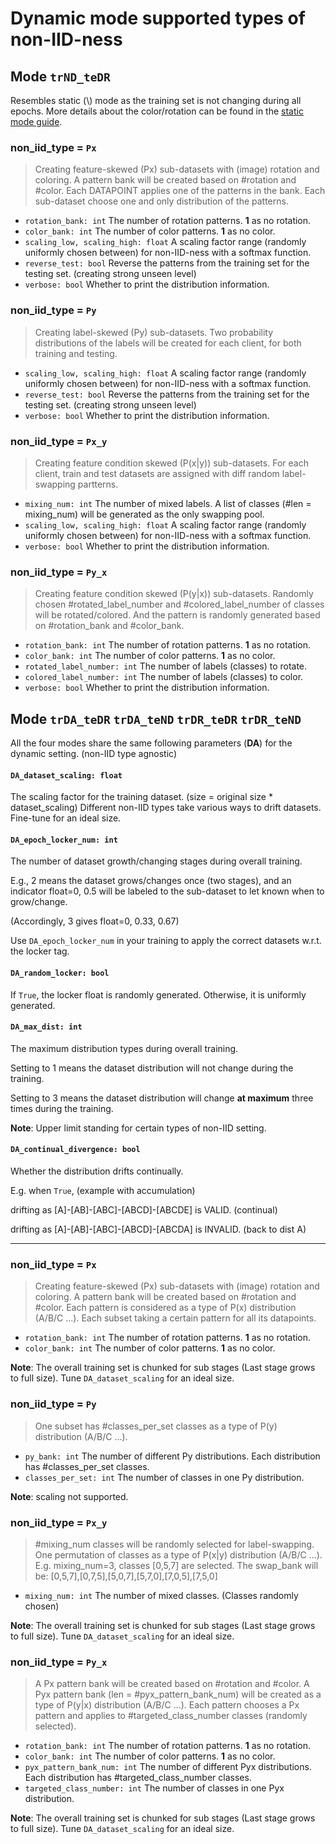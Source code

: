 # Dynamic mode supported types of non-IID-ness

## Mode **`trND_teDR`**

Resembles static (\\) mode as the training set is not changing during all epochs. More details about the color/rotation can be found in the [static mode guide](static_mode_guide.md).

### non_iid_type = `Px`
> Creating feature-skewed (Px) sub-datasets with (image) rotation and coloring.
> A pattern bank will be created based on #rotation and #color. Each DATAPOINT applies one of the patterns in the bank. Each sub-dataset choose one and only distribution of the patterns.
- `rotation_bank: int` The number of rotation patterns. **1** as no rotation.
- `color_bank: int` The number of color patterns. **1** as no color.
- `scaling_low, scaling_high: float` A scaling factor range (randomly uniformly chosen between) for non-IID-ness with a softmax function.
- `reverse_test: bool` Reverse the patterns from the training set for the testing set. (creating strong unseen level)
- `verbose: bool` Whether to print the distribution information.
  
### non_iid_type = `Py`
> Creating label-skewed (Py) sub-datasets.
> Two probability distributions of the labels will be created for each client, for both training and testing.
- `scaling_low, scaling_high: float` A scaling factor range (randomly uniformly chosen between) for non-IID-ness with a softmax function.
- `reverse_test: bool` Reverse the patterns from the training set for the testing set. (creating strong unseen level)
- `verbose: bool` Whether to print the distribution information.

### non_iid_type = `Px_y`
> Creating feature condition skewed (P(x|y)) sub-datasets.
> For each client, train and test datasets are assigned with diff random label-swapping partterns.
- `mixing_num: int` The number of mixed labels. A list of classes (#len = mixing_num) will be generated as the only swapping pool.
- `scaling_low, scaling_high: float` A scaling factor range (randomly uniformly chosen between) for non-IID-ness with a softmax function.
- `verbose: bool` Whether to print the distribution information.

### non_iid_type = `Py_x`
> Creating feature condition skewed (P(y|x)) sub-datasets.
> Randomly chosen #rotated_label_number and #colored_label_number of classes will be rotated/colored. And the pattern is randomly generated based on #rotation_bank and #color_bank.
- `rotation_bank: int` The number of rotation patterns. **1** as no rotation.
- `color_bank: int` The number of color patterns. **1** as no color.
- `rotated_label_number: int` The number of labels (classes) to rotate.
- `colored_label_number: int` The number of labels (classes) to color.
- `verbose: bool` Whether to print the distribution information.

## Mode **`trDA_teDR`** **`trDA_teND`** **`trDR_teDR`** **`trDR_teND`**

All the four modes share the same following parameters (**DA**) for the dynamic setting. (non-IID type agnostic)

#### `DA_dataset_scaling: float`
The scaling factor for the training dataset. (size = original size * dataset_scaling)
Different non-IID types take various ways to drift datasets. Fine-tune for an ideal size.
#### `DA_epoch_locker_num: int`
The number of dataset growth/changing stages during overall training.

E.g., 2 means the dataset grows/changes once (two stages), and an indicator float=0, 0.5 will be labeled to the sub-dataset to let known when to grow/change.

(Accordingly, 3 gives float=0, 0.33, 0.67)

Use `DA_epoch_locker_num` in your training to apply the correct datasets w.r.t. the locker tag.
#### `DA_random_locker: bool`
If `True`, the locker float is randomly generated. Otherwise, it is uniformly generated.
#### `DA_max_dist: int`
The maximum distribution types during overall training.

Setting to 1 means the dataset distribution will not change during the training.

Setting to 3 means the dataset distribution will change **at maximum** three times during the training.

**Note**: Upper limit standing for certain types of non-IID setting.
#### `DA_continual_divergence: bool`
Whether the distribution drifts continually.

E.g. when `True`, (example with accumulation)

drifting as [A]-[AB]-[ABC]-[ABCD]-[ABCDE] is VALID. (continual)

drifting as [A]-[AB]-[ABC]-[ABCD]-[ABCDA] is INVALID. (back to dist A)

---

### non_iid_type = `Px`
> Creating feature-skewed (Px) sub-datasets with (image) rotation and coloring.
> A pattern bank will be created based on #rotation and #color.
Each pattern is considered as a type of P(x) distribution (A/B/C ...).
Each subset taking a certain pattern for all its datapoints.
- `rotation_bank: int` The number of rotation patterns. **1** as no rotation.
- `color_bank: int` The number of color patterns. **1** as no color.

**Note**: The overall training set is chunked for sub stages (Last stage grows to full size). Tune `DA_dataset_scaling` for an ideal size.

### non_iid_type = `Py`
> One subset has #classes_per_set classes as a type of P(y) distribution (A/B/C ...).
- `py_bank: int` The number of different Py distributions. Each distribution has #classes_per_set classes.
- `classes_per_set: int` The number of classes in one Py distribution.

**Note**: scaling not supported.

### non_iid_type = `Px_y`
> #mixing_num classes will be randomly selected for label-swapping.
One permutation of classes as a type of P(x|y) distribution (A/B/C ...).
E.g. mixing_num=3, classes [0,5,7] are selected. The swap_bank will be:
[0,5,7],[0,7,5],[5,0,7],[5,7,0],[7,0,5],[7,5,0]
- `mixing_num: int` The number of mixed classes. (Classes randomly chosen)

**Note**: The overall training set is chunked for sub stages (Last stage grows to full size). Tune `DA_dataset_scaling` for an ideal size.

### non_iid_type = `Py_x`
> A Px pattern bank will be created based on #rotation and #color.
A Pyx pattern bank (len = #pyx_pattern_bank_num) will be created as a type of P(y|x) distribution (A/B/C ...).
Each pattern chooses a Px pattern and applies to #targeted_class_number classes (randomly selected).
- `rotation_bank: int` The number of rotation patterns. **1** as no rotation.
- `color_bank: int` The number of color patterns. **1** as no color.
- `pyx_pattern_bank_num: int` The number of different Pyx distributions. Each distribution has #targeted_class_number classes.
- `targeted_class_number: int` The number of classes in one Pyx distribution.

**Note**: The overall training set is chunked for sub stages (Last stage grows to full size). Tune `DA_dataset_scaling` for an ideal size.